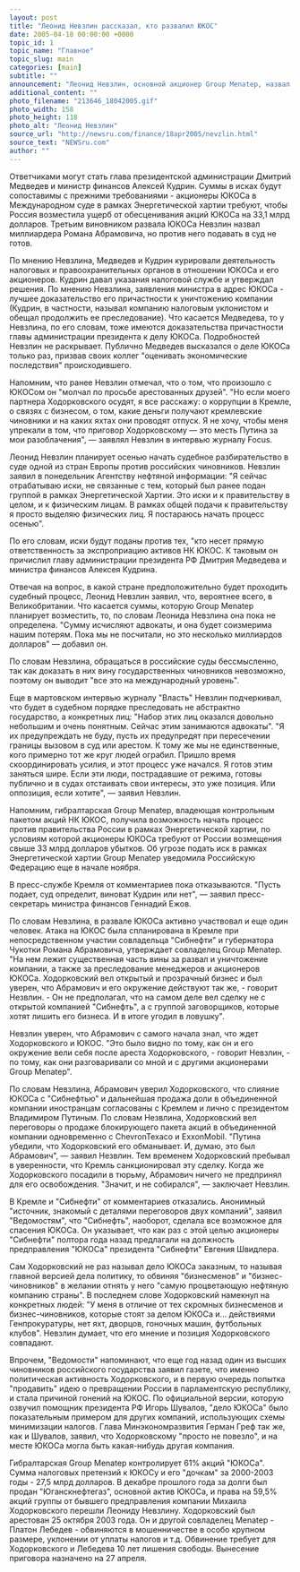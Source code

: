 ```yaml
---
layout: post
title: "Леонид Невзлин рассказал, кто развалил ЮКОС"
date: 2005-04-18 00:00:00 +0000
topic_id: 1
topic_name: "Главное"
topic_slug: main
categories: [main]
subtitle: ""
announcement: "Леонид Невзлин, основной акционер Group Menatep, назвал виновных в разгроме ЮКОСа. Невзлин сообщил \"Ведомостям\", что собирается подать иски в международные суды против группы лиц, причастных к разрушению ЮКОСа."
additional_content: ""
photo_filename: "213646_18042005.gif"
photo_width: 158
photo_height: 118
photo_alt: "Леонид Невзлин"
source_url: "http://newsru.com/finance/18apr2005/nevzlin.html"
source_text: "NEWSru.com"
author: ""
---
```

Ответчиками могут стать глава президентской администрации Дмитрий Медведев и министр финансов Алексей Кудрин. Суммы в исках будут сопоставимы с прежними требованиями - акционеры ЮКОСа в Международном суде в рамках Энергетической хартии требуют, чтобы Россия возместила ущерб от обесценивания акций ЮКОСа на 33,1 млрд долларов. Третьим виновником развала ЮКОСа Невзлин назвал миллиардера Романа Абрамовича, но против него подавать в суд не готов.

По мнению Невзлина, Медведев и Кудрин курировали деятельность налоговых и правоохранительных органов в отношении ЮКОСа и его акционеров. Кудрин давал указания налоговой службе и утверждал решения. По мнению Невзлина, заявления министра в адрес ЮКОСа - лучшее доказательство его причастности к уничтожению компании (Кудрин, в частности, называл компанию налоговым уклонистом и обещал продолжить ее преследование). Что касается Медведева, то у Невзлина, по его словам, тоже имеются доказательства причастности главы администрации президента к делу ЮКОСа. Подробностей Невзлин не раскрывает. Публично Медведев высказался о деле ЮКОСа только раз, призвав своих коллег "оценивать экономические последствия" происходившего.

Напомним, что ранее Невзлин отмечал, что о том, что произошло с ЮКОСом он "молчал по просьбе арестованных друзей". "Но если моего партнера Ходорковского осудят, я все расскажу: о коррупции в Кремле, о связях с бизнесом, о том, какие деньги получают кремлевские чиновники и на каких яхтах они проводят отпуск. Я не хочу, чтобы меня упрекали в том, что приговор Ходорковскому &mdash; это месть Путина за мои разоблачения", &mdash; заявлял Невзлин в интервью журналу Focus.

Леонид Невзлин планирует осенью начать судебное разбирательство в суде одной из стран Европы против российских чиновников. Невзлин заявил в понедельник Агентству нефтяной информации: "Я сейчас отрабатываю иски, не связанные с тем, который был ранее подан группой в рамках Энергетической Хартии. Это иски и к правительству в целом, и к физическим лицам. В рамках общей подачи к правительству я просто выделяю физических лиц. Я постараюсь начать процесс осенью".

По его словам, иски будут поданы против тех, "кто несет прямую ответственность за экспроприацию активов НК ЮКОС. К таковым он причислил главу администрации президента РФ Дмитрия Медведева и министра финансов Алексея Кудрина.

Отвечая на вопрос, в какой стране предположительно будет проходить судебный процесс, Леонид Невзлин заявил, что, вероятнее всего, в Великобритании. Что касается суммы, которую Group Menatep планирует возместить, то, по словам Леонида Невзлина она пока не определена. "Сумму исчисляют адвокаты, и она будет соизмерима нашим потерям. Пока мы не посчитали, но это несколько миллиардов долларов" &mdash; добавил он.

По словам Невзлина, обращаться в российские суды бессмысленно, так как доказать в них вину государственных чиновников невозможно, поэтому он выводит "все это на международный уровень".

Еще в мартовском интервью журналу "Власть" Невзлин подчеркивал, что будет в судебном порядке преследовать не абстрактно государство, а конкретных лиц: "Набор этих лиц оказался довольно небольшим и очень понятным. Сейчас этим занимаются адвокаты". "Я их предупреждать не буду, пусть их предупредят при пересечении границы вызовом в суд или арестом. К тому же мы не единственные, кого примерно тот же круг людей ограбил. Пришло время скоординировать усилия, и этот процесс уже начался. Я готов этим заняться шире. Если эти люди, пострадавшие от режима, готовы публично и в судах отстаивать свои интересы, это уже позиция. Или оппозиция, если хотите", &mdash; заявил Невзлин.

Напомним, гибралтарская Group Menatep, владеющая контрольным пакетом акций НК ЮКОС, получила возможность начать процесс против правительства России в рамках Энергетической хартии, по условиям которой акционеры ЮКОСа требуют от России возмещения свыше 33 млрд долларов убытков. Об угрозе подать иск в рамках Энергетической хартии Group Menatep уведомила Российскую Федерацию еще в начале ноября.

В пресс-службе Кремля от комментариев пока отказываются. "Пусть подает, суд определит, виноват Кудрин или нет", &mdash; заявил пресс-секретарь министра финансов Геннадий Ежов.

По словам Невзлина, в развале ЮКОСа активно участвовал и еще один человек. Атака на ЮКОС была спланирована в Кремле при непосредственном участии совладельца "Сибнефти" и губернатора Чукотки Романа Абрамовича, утверждает совладелец Group Menatep. "На нем лежит существенная часть вины за развал и уничтожение компании, а также за преследование менеджеров и акционеров ЮКОСа. Ходорковский вел открытый и прозрачный бизнес и был уверен, что Абрамович и его окружение действуют так же, - говорит Незвлин. - Он не предполагал, что на самом деле вел сделку не с открытой компанией "Сибнефть", а с группой заговорщиков, которые хотят лишить его бизнеса. И в итоге угодил в ловушку".

Невзлин уверен, что Абрамович с самого начала знал, что ждет Ходорковского и ЮКОС. "Это было видно по тому, как он и его окружение вели себя после ареста Ходорковского, - говорит Невзлин, - по тому, как они разговаривали со мной и с другими акционерами Group Menatep".

По словам Невзлина, Абрамович уверил Ходорковского, что слияние ЮКОСа с "Сибнефтью" и дальнейшая продажа доли в объединенной компании иностранцам согласованы с Кремлем и лично с президентом Владимиром Путиным. По словам Незвлина, Ходорковский вел переговоры о продаже блокирующего пакета акций в объединенной компании одновременно с ChevronTexaco и ExxonMobil. "Путина убедили, что Ходорковский его обманывает. И, думаю, это был Абрамович", &mdash; заявил Незвлин. Тем временем Ходорковский пребывал в уверенности, что Кремль санкционировал эту сделку. Когда же Ходорковского посадили в тюрьму, Абрамович ничего не предпринял для его освобождения. "Значит, и не собирался", &mdash; заключает Невзлин.

В Кремле и "Сибнефти" от комментариев отказались. Анонимный "источник, знакомый с деталями переговоров двух компаний", заявил "Ведомостям", что "Сибнефть", наоборот, сделала все возможное для спасения ЮКОСа. Он указывает, что как раз с этой целью акционеры "Сибнефти" полтора года назад предлагали на должность предправления "ЮКОСа" президента "Сибнефти" Евгения Швидлера.

Сам Ходорковский не раз называл дело ЮКОСа заказным, то называя главной версией дела политику, то обвиняя "бизнесменов" и "бизнес-чиновников" в желании отнять у него "самую процветающую нефтяную компанию страны". В последнем слове Ходорковский намекнул на конкретных людей: "У меня в отличие от тех скромных бизнесменов и бизнес-чиновников, которые стоят за делом ЮКОСа и... действиями Генпрокуратуры, нет яхт, дворцов, гоночных машин, футбольных клубов". Невзлин думает, что его мнение и позиция Ходорковского совпадают.

Впрочем, "Ведомости" напоминают, что еще год назад один из высших чиновников российского государства заявил газете, что именно политическая активность Ходорковского, и в первую очередь попытка "продавить" идею о превращении России в парламентскую республику, и стала причиной гонений на ЮКОС. По официальной версии, которую озвучил помощник президента РФ Игорь Шувалов, "дело ЮКОСа" было показательным примером для других компаний, использующих схемы минимизации налогов. Глава Минэкономразвития Герман Греф так же, как и Шувалов, заявил, что Ходорковскому "просто не повезло", и на месте ЮКОСа могла быть какая-нибудь другая компания.

Гибралтарская Group Menatep контролирует 61% акций "ЮКОСа". Сумма налоговых претензий к ЮКОСу и его "дочкам" за 2000-2003 годы - 27,5 млрд долларов. В декабре прошлого года за долги был продан "Юганскнефтегаз", основной актив ЮКОСа, и права на 59,5% акций группы от бывшего предправления компании Михаила Ходорковского перешли Леониду Невзлину. Ходорковский был арестован 25 октября 2003 года. Он и другой совладелец Menatep - Платон Лебедев - обвиняются в мошенничестве в особо крупном размере, уклонении от уплаты налогов и т.д. Обвинение требует для Ходорковского и Лебедева 10 лет лишения свободы. Вынесение приговора назначено на 27 апреля.
